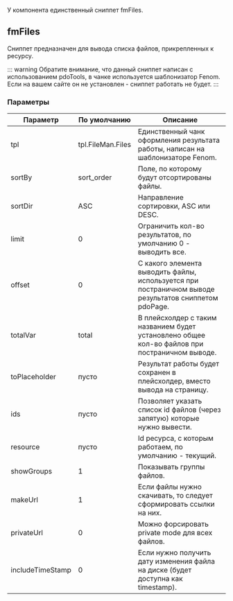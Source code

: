 У компонента единственный сниппет fmFiles.

## fmFiles
Сниппет предназначен для вывода списка файлов, прикрепленных к ресурсу.

::: warning
Обратите внимание, что данный сниппет написан с использованием pdoTools, в чанке используется шаблонизатор Fenom. Если на вашем сайте он не установлен - сниппет работать не будет.
:::

### Параметры

| Параметр          | По умолчанию       | Описание                                                                                                |
|-------------------|--------------------|---------------------------------------------------------------------------------------------------------|
| tpl               | tpl.FileMan.Files  | Единственный чанк оформления   результата работы, написан на шаблонизаторе Fenom.                       |
| sortBy            | sort_order         | Поле, по которому будут отсортированы файлы.                                                            |
| sortDir           | ASC                | Направление сортировки, ASC или DESC.                                                                   |
| limit             | 0                  | Ограничить кол-во результатов, по умолчанию 0 -  выводить все.                                          |
| offset            | 0                  | С какого элемента выводить файлы, используется при   постраничном выводе результатов сниппетом pdoPage. |
| totalVar          | total              | В плейсхолдер с таким названием будет установлено общее кол-во   файлов при постраничном выводе.        |
| toPlaceholder     | пусто              | Результат работы будет сохранен в плейсхолдер, вместо вывода   на страницу.                             |
| ids               | пусто              | Позволяет указать список id файлов (через запятую) которые   нужно вывести.                             |
| resource          | пусто              | Id ресурса, с которым работаем, по умолчанию - текущий.                                                 |
| showGroups        | 1                  | Показывать группы файлов.                                                                               |
| makeUrl           | 1                  | Если файлы нужно скачивать, то следует сформировать ссылки на   них.                                    |
| privateUrl        | 0                  | Можно форсировать private mode для всех файлов.                                                         |
| includeTimeStamp  | 0                  | Если нужно получить дату изменения файла на диске (будет   доступна как timestamp).                     |